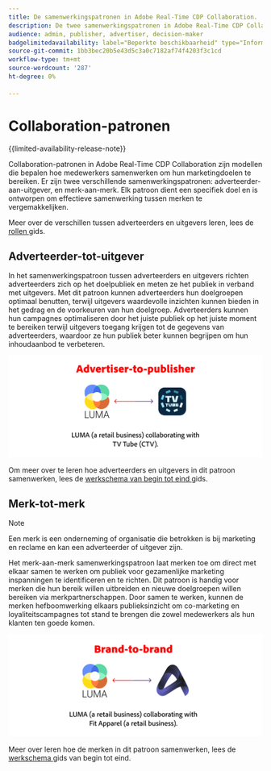 ```yaml
---
title: De samenwerkingspatronen in Adobe Real-Time CDP Collaboration.
description: De twee samenwerkingspatronen in Adobe Real-Time CDP Collaboration begrijpen
audience: admin, publisher, advertiser, decision-maker
badgelimitedavailability: label="Beperkte beschikbaarheid" type="Informative" url="https://helpx.adobe.com/legal/product-descriptions/real-time-customer-data-platform-collaboration.html newtab=true"
source-git-commit: 1bb3bec20b5e43d5c3a0c7182af74f4203f3c1cd
workflow-type: tm+mt
source-wordcount: '287'
ht-degree: 0%

---
```


# Collaboration-patronen

{{limited-availability-release-note}}

Collaboration-patronen in Adobe Real-Time CDP Collaboration zijn modellen die bepalen hoe medewerkers samenwerken om hun marketingdoelen te bereiken. Er zijn twee verschillende samenwerkingspatronen: adverteerder-aan-uitgever, en merk-aan-merk. Elk patroon dient een specifiek doel en is ontworpen om effectieve samenwerking tussen merken te vergemakkelijken.

Meer over de verschillen tussen adverteerders en uitgevers leren, lees de [ rollen ](/help/guide/overview/roles.md) gids.

## Adverteerder-tot-uitgever

In het samenwerkingspatroon tussen adverteerders en uitgevers richten adverteerders zich op het doelpubliek en meten ze het publiek in verband met uitgevers. Met dit patroon kunnen adverteerders hun doelgroepen optimaal benutten, terwijl uitgevers waardevolle inzichten kunnen bieden in het gedrag en de voorkeuren van hun doelgroep. Adverteerders kunnen hun campagnes optimaliseren door het juiste publiek op het juiste moment te bereiken terwijl uitgevers toegang krijgen tot de gegevens van adverteerders, waardoor ze hun publiek beter kunnen begrijpen om hun inhoudaanbod te verbeteren.

![ een voorbeeld van adverteerder-aan-uitgever samenwerking.](/help/assets/overview/advertiser-to-publisher.png)

Om meer over te leren hoe adverteerders en uitgevers in dit patroon samenwerken, lees de [ werkschema van begin tot eind ](/help/guide/overview/end-to-end-workflow.md) gids.

## Merk-tot-merk

>[!NOTE]
>
>Een merk is een onderneming of organisatie die betrokken is bij marketing en reclame en kan een adverteerder of uitgever zijn.

Het merk-aan-merk samenwerkingspatroon laat merken toe om direct met elkaar samen te werken om publiek voor gezamenlijke marketing inspanningen te identificeren en te richten. Dit patroon is handig voor merken die hun bereik willen uitbreiden en nieuwe doelgroepen willen bereiken via merkpartnerschappen. Door samen te werken, kunnen de merken hefboomwerking elkaars publieksinzicht om co-marketing en loyaliteitscampagnes tot stand te brengen die zowel medewerkers als hun klanten ten goede komen.

![ een voorbeeld van merk-aan-merk samenwerking.](/help/assets/overview/brand-to-brand.png)

Meer over leren hoe de merken in dit patroon samenwerken, lees de [ werkschema ](/help/guide/overview/end-to-end-workflow.md) gids van begin tot eind.
